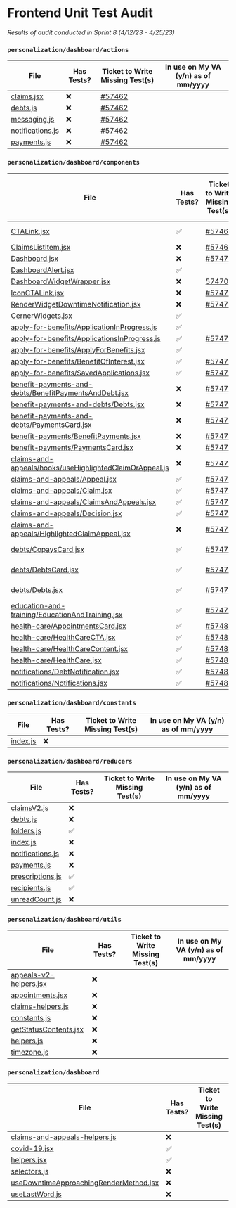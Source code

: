 # Frontend Unit Test Audit
_Results of audit conducted in Sprint 8 (4/12/23 - 4/25/23)_

### `personalization/dashboard/actions`

| File | Has Tests? | Ticket to Write Missing Test(s)| In use on My VA (y/n) as of mm/yyyy|
| -- | -- | --| --|
| [claims.jsx](https://github.com/department-of-veterans-affairs/vets-website/blob/main/src/applications/personalization/dashboard/actions/claims.jsx) | ❌ | [#57462](https://github.com/department-of-veterans-affairs/va.gov-team/issues/57462)| |
| [debts.js](https://github.com/department-of-veterans-affairs/vets-website/blob/main/src/applications/personalization/dashboard/actions/debts.js) | ❌ | [#57462](https://github.com/department-of-veterans-affairs/va.gov-team/issues/57462)| |
| [messaging.js](https://github.com/department-of-veterans-affairs/vets-website/blob/main/src/applications/personalization/dashboard/actions/messaging.js) | ❌ | [#57462](https://github.com/department-of-veterans-affairs/va.gov-team/issues/57462)| |
| [notifications.js](https://github.com/department-of-veterans-affairs/vets-website/blob/main/src/applications/personalization/dashboard/actions/notifications.js) | ❌ | [#57462](https://github.com/department-of-veterans-affairs/va.gov-team/issues/57462)| |
| [payments.js](https://github.com/department-of-veterans-affairs/vets-website/blob/main/src/applications/personalization/dashboard/actions/payments.js) | ❌ | [#57462](https://github.com/department-of-veterans-affairs/va.gov-team/issues/57462)| |

### `personalization/dashboard/components`

| File | Has Tests? | Ticket to Write Missing Test(s) | In use on My VA (y/n) as of mm/yyyy|
| -- | -- | -- | --|
| [CTALink.jsx](https://github.com/department-of-veterans-affairs/vets-website/blob/main/src/applications/personalization/dashboard/components/CTALink.jsx) | ✅ | [#57466](https://github.com/department-of-veterans-affairs/va.gov-team/issues/57466)|  y - 05/2023  |
| [ClaimsListItem.jsx](https://github.com/department-of-veterans-affairs/vets-website/blob/main/src/applications/personalization/dashboard/components/ClaimsListItem.jsx) | ❌ | [#57468](https://github.com/department-of-veterans-affairs/va.gov-team/issues/57468)|  n  |
| [Dashboard.jsx](https://github.com/department-of-veterans-affairs/vets-website/blob/main/src/applications/personalization/dashboard/components/Dashboard.jsx) | ❌ | [#57470](https://github.com/department-of-veterans-affairs/va.gov-team/issues/57470)|  y  |
| [DashboardAlert.jsx](https://github.com/department-of-veterans-affairs/vets-website/blob/main/src/applications/personalization/dashboard/components/DashboardAlert.jsx) | ✅ |  |  n  |
| [DashboardWidgetWrapper.jsx](https://github.com/department-of-veterans-affairs/vets-website/blob/main/src/applications/personalization/dashboard/components/DashboardWidgetWrapper.jsx) | ❌ | [57470](https://github.com/department-of-veterans-affairs/va.gov-team/issues/57470) |  y  |
| [IconCTALink.jsx](https://github.com/department-of-veterans-affairs/vets-website/blob/main/src/applications/personalization/dashboard/components/IconCTALink.jsx) | ❌ | [#57471](https://github.com/department-of-veterans-affairs/va.gov-team/issues/57471)    |  y  |
| [RenderWidgetDowntimeNotification.jsx](https://github.com/department-of-veterans-affairs/vets-website/blob/main/src/applications/personalization/dashboard/components/RenderWidgetDowntimeNotification.jsx) | ❌ | [#57472](https://github.com/department-of-veterans-affairs/va.gov-team/issues/57472)   | y |
| [CernerWidgets.jsx](https://github.com/department-of-veterans-affairs/vets-website/blob/main/src/applications/personalization/dashboard/components/cerner-widgets.js) | ✅ |    |  y  |
| [apply-for-benefits/ApplicationInProgress.js](https://github.com/department-of-veterans-affairs/vets-website/blob/main/src/applications/personalization/dashboard/components/apply-for-benefits/ApplicationInProgress.jsx) | ✅ |    |  y  |
| [apply-for-benefits/ApplicationsInProgress.js](https://github.com/department-of-veterans-affairs/vets-website/blob/main/src/applications/personalization/dashboard/components/apply-for-benefits/ApplicationsInProgress.jsx) | ✅ | [#57474](https://github.com/department-of-veterans-affairs/va.gov-team/issues/57474)|  y  |
| [apply-for-benefits/ApplyForBenefits.jsx](https://github.com/department-of-veterans-affairs/vets-website/blob/main/src/applications/personalization/dashboard/components/apply-for-benefits/ApplyForBenefits.jsx) | ✅ |    | y |
| [apply-for-benefits/BenefitOfInterest.jsx](https://github.com/department-of-veterans-affairs/vets-website/blob/main/src/applications/personalization/dashboard/components/apply-for-benefits/BenefitOfInterest.jsx) | ✅ | [#57474](https://github.com/department-of-veterans-affairs/va.gov-team/issues/57474)|  y  |
| [apply-for-benefits/SavedApplications.jsx](https://github.com/department-of-veterans-affairs/vets-website/blob/main/src/applications/personalization/dashboard/components/apply-for-benefits/SavedApplications.jsx) | ✅ | [#57474](https://github.com/department-of-veterans-affairs/va.gov-team/issues/57474)|  y  |
| [benefit-payments-and-debts/BenefitPaymentsAndDebt.jsx](https://github.com/department-of-veterans-affairs/vets-website/blob/main/src/applications/personalization/dashboard/components/benefit-payments-and-debts/BenefitPaymentsAndDebt.jsx) | ❌ | [#57476](https://github.com/department-of-veterans-affairs/va.gov-team/issues/57476)|  y  |
| [benefit-payments-and-debts/Debts.jsx](https://github.com/department-of-veterans-affairs/vets-website/blob/main/src/applications/personalization/dashboard/components/benefit-payments-and-debts/Debts.jsx) | ❌ | [#57476](https://github.com/department-of-veterans-affairs/va.gov-team/issues/57476)|  y  |
| [benefit-payments-and-debts/PaymentsCard.jsx](https://github.com/department-of-veterans-affairs/vets-website/blob/main/src/applications/personalization/dashboard/components/benefit-payments-and-debts/PaymentsCard.jsx) | ❌ | [#57476](https://github.com/department-of-veterans-affairs/va.gov-team/issues/57476)|  y  |
| [benefit-payments/BenefitPayments.jsx](https://github.com/department-of-veterans-affairs/vets-website/blob/main/src/applications/personalization/dashboard/components/benefit-payments/BenefitPayments.jsx) | ❌ | [#57476](https://github.com/department-of-veterans-affairs/va.gov-team/issues/57476)|  y  |
| [benefit-payments/PaymentsCard.jsx](https://github.com/department-of-veterans-affairs/vets-website/blob/main/src/applications/personalization/dashboard/components/benefit-payments/PaymentsCard.jsx) | ❌ | [#57476](https://github.com/department-of-veterans-affairs/va.gov-team/issues/57476)|  y  |
| [claims-and-appeals/hooks/useHighlightedClaimOrAppeal.js](https://github.com/department-of-veterans-affairs/vets-website/blob/main/src/applications/personalization/dashboard/components/claims-and-appeals/hooks/useHighlightedClaimOrAppeal.js) | ❌ | [#57477](https://github.com/department-of-veterans-affairs/va.gov-team/issues/57477)|  y  |
| [claims-and-appeals/Appeal.jsx](https://github.com/department-of-veterans-affairs/vets-website/blob/main/src/applications/personalization/dashboard/components/claims-and-appeals/Appeal.jsx) | ✅ | [#57477](https://github.com/department-of-veterans-affairs/va.gov-team/issues/57477)|  y  |
| [claims-and-appeals/Claim.jsx](https://github.com/department-of-veterans-affairs/vets-website/blob/main/src/applications/personalization/dashboard/components/claims-and-appeals/Claim.jsx) | ✅ | [#57477](https://github.com/department-of-veterans-affairs/va.gov-team/issues/57477)|  y  |
| [claims-and-appeals/ClaimsAndAppeals.jsx](https://github.com/department-of-veterans-affairs/vets-website/blob/main/src/applications/personalization/dashboard/components/claims-and-appeals/ClaimsAndAppeals.jsx) | ✅ |  [#57477](https://github.com/department-of-veterans-affairs/va.gov-team/issues/57477)  |  y  |
| [claims-and-appeals/Decision.jsx](https://github.com/department-of-veterans-affairs/vets-website/blob/main/src/applications/personalization/dashboard/components/claims-and-appeals/Decision.jsx) | ✅ | [#57477](https://github.com/department-of-veterans-affairs/va.gov-team/issues/57477)|  y  |
| [claims-and-appeals/HighlightedClaimAppeal.jsx](https://github.com/department-of-veterans-affairs/vets-website/blob/main/src/applications/personalization/dashboard/components/claims-and-appeals-v2/HighlightedClaimAppealV2.jsx) | ❌ | [#57477](https://github.com/department-of-veterans-affairs/va.gov-team/issues/57477)|  y  |
| [debts/CopaysCard.jsx](https://github.com/department-of-veterans-affairs/vets-website/blob/main/src/applications/personalization/dashboard/components/debts/CopaysCard.jsx) | ✅ | [#57478](https://github.com/department-of-veterans-affairs/va.gov-team/issues/57478)|  y - 9/20/23 |
| [debts/DebtsCard.jsx](https://github.com/department-of-veterans-affairs/vets-website/blob/main/src/applications/personalization/dashboard/components/debts/DebtsCard.jsx) | ✅ | [#57478](https://github.com/department-of-veterans-affairs/va.gov-team/issues/57478)|  y - 9/20/23 |
| [debts/Debts.jsx](https://github.com/department-of-veterans-affairs/vets-website/blob/main/src/applications/personalization/dashboard/components/debts/Debts.jsx) | ✅ | [#57478](https://github.com/department-of-veterans-affairs/va.gov-team/issues/57478)|  y - 9/20/23 |
| [education-and-training/EducationAndTraining.jsx](https://github.com/department-of-veterans-affairs/vets-website/blob/main/src/applications/personalization/dashboard/components/education-and-training/EducationAndTraining.jsx) | ✅ | [#57479](https://github.com/department-of-veterans-affairs/va.gov-team/issues/57479)|  y  |
| [health-care/AppointmentsCard.jsx](https://github.com/department-of-veterans-affairs/vets-website/blob/main/src/applications/personalization/dashboard/components/health-care/AppointmentsCard.jsx) | ✅ | [#57480](https://github.com/department-of-veterans-affairs/va.gov-team/issues/57480)|  y  |
| [health-care/HealthCareCTA.jsx](https://github.com/department-of-veterans-affairs/vets-website/blob/main/src/applications/personalization/dashboard/components/health-care/HealthCareCTA.jsx) | ✅ | [#57480](https://github.com/department-of-veterans-affairs/va.gov-team/issues/57480)|  y  |
| [health-care/HealthCareContent.jsx](https://github.com/department-of-veterans-affairs/vets-website/blob/main/src/applications/personalization/dashboard/components/health-care/HealthCareContent.jsx) | ✅ | [#57480](https://github.com/department-of-veterans-affairs/va.gov-team/issues/57480)|  y  |
| [health-care/HealthCare.jsx](https://github.com/department-of-veterans-affairs/vets-website/blob/main/src/applications/personalization/dashboard/components/health-care/HealthCare.jsx) | ✅ | [#57480](https://github.com/department-of-veterans-affairs/va.gov-team/issues/57480)|  y  |
| [notifications/DebtNotification.jsx](https://github.com/department-of-veterans-affairs/vets-website/blob/main/src/applications/personalization/dashboard/components/notifications/DebtNotification.jsx) | ✅ | [#57482](https://github.com/department-of-veterans-affairs/va.gov-team/issues/57482)|  n  |
| [notifications/Notifications.jsx](https://github.com/department-of-veterans-affairs/vets-website/blob/main/src/applications/personalization/dashboard/components/notifications/Notifications.jsx) | ✅ | [#57482](https://github.com/department-of-veterans-affairs/va.gov-team/issues/57482)|  y  |

### `personalization/dashboard/constants`

| File | Has Tests? | Ticket to Write Missing Test(s) | In use on My VA (y/n) as of mm/yyyy|
| -- | -- | -- | -- |
| [index.js](https://github.com/department-of-veterans-affairs/vets-website/blob/main/src/applications/personalization/dashboard/constants/index.js) | ❌ |   |   |

### `personalization/dashboard/reducers`

| File | Has Tests? | Ticket to Write Missing Test(s) |In use on My VA (y/n) as of mm/yyyy|
| -- | -- | -- | -- |
| [claimsV2.js](https://github.com/department-of-veterans-affairs/vets-website/blob/main/src/applications/personalization/dashboard/reducers/claimsV2.js) | ❌ |   |   |
| [debts.js](https://github.com/department-of-veterans-affairs/vets-website/blob/main/src/applications/personalization/dashboard/reducers/debts.js) | ❌ |   |   |
| [folders.js](https://github.com/department-of-veterans-affairs/vets-website/blob/main/src/applications/personalization/dashboard/reducers/folders.js) | ✅ |   |   |
| [index.js](https://github.com/department-of-veterans-affairs/vets-website/blob/main/src/applications/personalization/dashboard/reducers/index.js) | ❌ |   |   |
| [notifications.js](https://github.com/department-of-veterans-affairs/vets-website/blob/main/src/applications/personalization/dashboard/reducers/notifications.js) | ❌ |   |   |
| [payments.js](https://github.com/department-of-veterans-affairs/vets-website/blob/main/src/applications/personalization/dashboard/reducers/payments.js) | ❌ |   |   |
| [prescriptions.js](https://github.com/department-of-veterans-affairs/vets-website/blob/main/src/applications/personalization/dashboard/reducers/prescriptions.js) | ✅ |   |   |
| [recipients.js](https://github.com/department-of-veterans-affairs/vets-website/blob/main/src/applications/personalization/dashboard/reducers/recipients.js) | ✅ |   |   |
| [unreadCount.js](https://github.com/department-of-veterans-affairs/vets-website/blob/main/src/applications/personalization/dashboard/reducers/unreadCount.js) | ❌ |   |   |

### `personalization/dashboard/utils`

| File | Has Tests? | Ticket to Write Missing Test(s) |In use on My VA (y/n) as of mm/yyyy|
| -- | -- | -- | -- |
| [appeals-v2-helpers.jsx](https://github.com/department-of-veterans-affairs/vets-website/blob/main/src/applications/personalization/dashboard/utils/appeals-v2-helpers.jsx) | ❌ |   |   |
| [appointments.jsx](https://github.com/department-of-veterans-affairs/vets-website/blob/main/src/applications/personalization/dashboard/utils/appointments.js) | ❌ |   |   |
| [claims-helpers.js](https://github.com/department-of-veterans-affairs/vets-website/blob/main/src/applications/personalization/dashboard/utils/claims-helpers.js) | ❌ |   |   |
| [constants.js](https://github.com/department-of-veterans-affairs/vets-website/blob/main/src/applications/personalization/dashboard/utils/constants.js) | ❌ |   |   |
| [getStatusContents.jsx](https://github.com/department-of-veterans-affairs/vets-website/blob/main/src/applications/personalization/dashboard/utils/getStatusContents.jsx) | ❌ |   |   |
| [helpers.js](https://github.com/department-of-veterans-affairs/vets-website/blob/main/src/applications/personalization/dashboard/utils/helpers.js) | ❌ |   |   |
| [timezone.js](https://github.com/department-of-veterans-affairs/vets-website/blob/main/src/applications/personalization/dashboard/utils/timezone.js) | ❌ |   |   |


### `personalization/dashboard`

| File | Has Tests? | Ticket to Write Missing Test(s) |In use on My VA (y/n) as of mm/yyyy|
| -- | -- | -- | -- |
| [claims-and-appeals-helpers.js](https://github.com/department-of-veterans-affairs/vets-website/blob/main/src/applications/personalization/dashboard/claims-and-appeals-helpers.js) | ❌ |   |   |
| [covid-19.jsx](https://github.com/department-of-veterans-affairs/vets-website/blob/main/src/applications/personalization/dashboard/covid-19.jsx) | ✅ |   |   |
| [helpers.jsx](https://github.com/department-of-veterans-affairs/vets-website/blob/main/src/applications/personalization/dashboard/helpers.jsx) | ✅ |   |   |
| [selectors.js](https://github.com/department-of-veterans-affairs/vets-website/blob/main/src/applications/personalization/dashboard/selectors.js) | ❌ |   |   |
| [useDowntimeApproachingRenderMethod.jsx](https://github.com/department-of-veterans-affairs/vets-website/blob/main/src/applications/personalization/dashboard/useDowntimeApproachingRenderMethod.jsx) | ❌ |   |   |
| [useLastWord.js](https://github.com/department-of-veterans-affairs/vets-website/blob/main/src/applications/personalization/dashboard/useLastWord.js) | ❌ |   |   |
